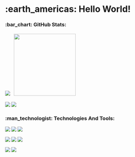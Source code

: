 <h1>:earth_americas: Hello World!</h1>
<h3>:bar_chart: GitHub Stats:
<div><br>
<img  src ="https://awesome-github-stats.azurewebsites.net/user-stats/viniciusFUU?theme=midnight-purple&background=151515&cardType=level-alternate"/>
 &nbsp; 
<img height="200" src = "https://github-readme-stats.vercel.app/api/top-langs/?username=viniciusFUU&theme=dark&title_color=6E33B5&text_color=ffffff&border_color=E4E2E2&icon_color=6E33B5&layout=compact" />
</div>
<!-- </h3> 
 <a href="https://www.leagueoflegends.com/pt-br/champions/thresh/"><img width="240px" align="right" src="https://media.giphy.com/media/YHkrDaZ59oqRC7CLiV/giphy.gif" /></a>
<h3>:iphone: Social:</h3> -->
<p>
  <a href="https://www.linkedin.com/in/viniciusvasm/"><img src="https://img.shields.io/badge/LinkedIn-151515?style=for-the-badge&logo=linkedin&logoColor=602D9B"/></a>
  <a href="https://mail.google.com/mail/u/0/?fs=1&to=vaugusto479@gmail.com&su=&body=&bcc=&tf=cm"><img src="https://img.shields.io/badge/Gmail-151515?style=for-the-badge&logo=gmail&logoColor=602D9B"/></a>

 </p>
<h3>:man_technologist: Technologies And Tools:</h3>
<p>

   <a href="https://developer.mozilla.org/pt-BR/docs/Web/HTML"><img src="https://img.shields.io/badge/HTML5-151515?style=for-the-badge&logo=html5&logoColor=602D9B"/></a>
   <a href="https://developer.mozilla.org/pt-BR/docs/Web/CSS"><img src="https://img.shields.io/badge/CSS3-151515?style=for-the-badge&logo=css3&logoColor=602D9B"/></a>
    <a href="https://developer.mozilla.org/pt-BR/docs/Web/JavaScript"><img src="https://img.shields.io/badge/JavaScript-151515?style=for-the-badge&logo=javascript&logoColor=602D9B"/></a><br>
 
   <a href="https://flask.palletsprojects.com/en/2.0.x/"><img src="https://img.shields.io/badge/Flask-151515?style=for-the-badge&logo=flask&logoColor=602D9B"/></a>
   <a href="https://www.python.org/"><img src="https://img.shields.io/badge/Python-151515?style=for-the-badge&logo=python&logoColor=602D9B"/></a>
   <a href="https://www.mysql.com/"><img src="https://img.shields.io/badge/MySQL-151515?style=for-the-badge&logo=mysql&logoColor=602D9B"/></a>
   <br>
 
   <a href="https://nodejs.org/pt-br/"><img src="https://img.shields.io/badge/Node.js-151515?style=for-the-badge&logo=nodedotjs&logoColor=602D9B"/></a>
   <a href="https://pt-br.reactjs.org"><img src="https://img.shields.io/badge/React-151515?style=for-the-badge&logo=react&logoColor=602D9B"/></a>
 

 
 
 
 
   <!-- <a href="https://devcenter.heroku.com/"><imgsrc="https://img.shields.io/badge/Heroku-151515?style=for-the-badge&logo=heroku&logoColor=602D9B"/></a> -->
<p>
